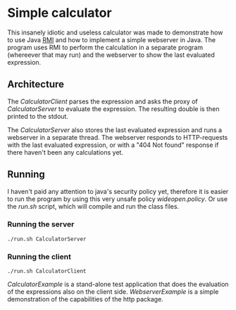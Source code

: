 # Simple calculator
This insanely idiotic and useless calculator was made to demonstrate how to use Java [RMI](http://docs.oracle.com/javase/6/docs/technotes/guides/rmi/index.html) and how to implement a simple webserver in Java. The program uses RMI to perform the calculation in a separate program (whereever that may run) and the webserver to show the last evaluated expression.

## Architecture
The *CalculatorClient* parses the expression and asks the proxy of *CalculatorServer* to evaluate the expression. The resulting double is then printed to the stdout.

The *CalculatorServer* also stores the last evaluated expression and runs a webserver in a separate thread. The webserver responds to HTTP-requests with the last evaluated expression, or with a "404 Not found" response if there haven't been any calculations yet.

## Running
I haven't paid any attention to java's security policy yet, therefore it is easier to run the program by using this very unsafe policy *wideopen.policy*. Or use the *run.sh* script, which will compile and run the class files.

### Running the server
    
    ./run.sh CalculatorServer
    
### Running the client
    
    ./run.sh CalculatorClient

*CalculatorExample* is a stand-alone test application that does the evaluation of the expressions also on the client side. *WebserverExample* is a simple demonstration of the capabilities of the http package.